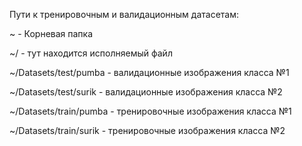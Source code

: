 Пути к тренировочным и валидационным датасетам:

~ - Корневая папка

~/ - тут находится исполняемый файл

~/Datasets/test/pumba - валидационные изображения класса №1

~/Datasets/test/surik - валидационные изображения класса №2

~/Datasets/train/pumba - тренировочные изображения класса №1

~/Datasets/train/surik - тренировочные изображения класса №2
